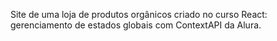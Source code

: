 Site de uma loja de produtos orgânicos criado no curso React: gerenciamento de estados globais com ContextAPI da Alura.
